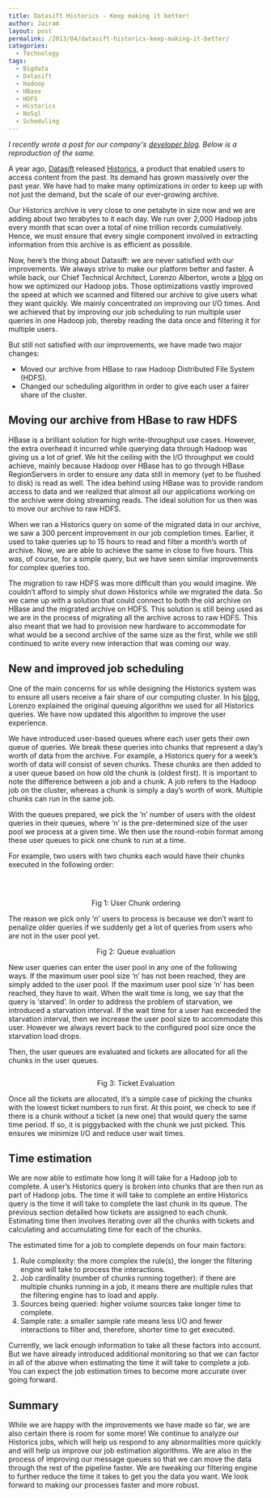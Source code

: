 ```yaml
---
title: Datasift Historics - Keep making it better!
author: Jairam
layout: post
permalink: /2013/04/datasift-historics-keep-making-it-better/
categories:
  - Technology
tags:
  - Bigdata
  - Datasift
  - Hadoop
  - HBase
  - HDFS
  - Historics
  - NoSql
  - Scheduling
---
```

_I recently wrote a post for our company's [developer blog][1]. Below is a reproduction of the same._

A year ago, [Datasift][2] released <a title="Datasift Historics" href="http://blog.datasift.com/2011/12/07/historic/#.VORuSFNOQZQ" target="_blank">Historics</a>, a product that enabled users to access content from the past. Its demand has grown massively over the past year. We have had to make many optimizations in order to keep up with not just the demand, but the scale of our ever-growing archive.

Our Historics archive is very close to one petabyte in size now and we are adding about two terabytes to it each day. We run over 2,000 Hadoop jobs every month that scan over a total of nine trillion records cumulatively. Hence, we must ensure that every single component involved in extracting information from this archive is as efficient as possible.

Now, here’s the thing about Datasift: we are never satisfied with our improvements. We always strive to make our platform better and faster. A while back, our Chief Technical Architect, Lorenzo Alberton, wrote a [blog][3] on how we optimized our Hadoop jobs. Those optimizations vastly improved the speed at which we scanned and filtered our archive to give users what they want quickly. We mainly concentrated on improving our I/O times. And we achieved that by improving our job scheduling to run multiple user queries in one Hadoop job, thereby reading the data once and filtering it for multiple users.

But still not satisfied with our improvements, we have made two major changes:

  * Moved our archive from HBase to raw Hadoop Distributed File System (HDFS).
  * Changed our scheduling algorithm in order to give each user a fairer share of the cluster.

## Moving our archive from HBase to raw HDFS

HBase is a brilliant solution for high write-throughput use cases. However, the extra overhead it incurred while querying data through Hadoop was giving us a lot of grief. We hit the ceiling with the I/O throughput we could achieve, mainly because Hadoop over HBase has to go through HBase RegionServers in order to ensure any data still in memory (yet to be flushed to disk) is read as well. The idea behind using HBase was to provide random access to data and we realized that almost all our applications working on the archive were doing streaming reads. The ideal solution for us then was to move our archive to raw HDFS.

When we ran a Historics query on some of the migrated data in our archive, we saw a 300 percent improvement in our job completion times. Earlier, it used to take queries up to 15 hours to read and filter a month’s worth of archive. Now, we are able to achieve the same in close to five hours. This was, of course, for a simple query, but we have seen similar improvements for complex queries too.

The migration to raw HDFS was more difficult than you would imagine. We couldn’t afford to simply shut down Historics while we migrated the data. So we came up with a solution that could connect to both the old archive on HBase and the migrated archive on HDFS. This solution is still being used as we are in the process of migrating all the archive across to raw HDFS. This also meant that we had to provision new hardware to accommodate for what would be a second archive of the same size as the first, while we still continued to write every new interaction that was coming our way.

## New and improved job scheduling

One of the main concerns for us while designing the Historics system was to ensure all users receive a fair share of our computing cluster. In his [blog][4], Lorenzo explained the original queuing algorithm we used for all Historics queries. We have now updated this algorithm to improve the user experience.

We have introduced user-based queues where each user gets their own queue of queries. We break these queries into chunks that represent a day’s worth of data from the archive. For example, a Historics query for a week’s worth of data will consist of seven chunks. These chunks are then added to a user queue based on how old the chunk is (oldest first). It is important to note the difference between a job and a chunk. A job refers to the Hadoop job on the cluster, whereas a chunk is simply a day’s worth of work. Multiple chunks can run in the same job.

With the queues prepared, we pick the ‘n’ number of users with the oldest queries in their queues, where ‘n’ is the pre-determined size of the user pool we process at a given time. We then use the round-robin format among these user queues to pick one chunk to run at a time.

For example, two users with two chunks each would have their chunks executed in the following order:

&nbsp;

<img src="http://i0.wp.com/dev.datasift.com/sites/default/files/usechunks1.png?w=660" alt="" data-recalc-dims="1" />

<p style="text-align: center;">
  Fig 1: User Chunk ordering
</p>

The reason we pick only ‘n’ users to process is because we don’t want to penalize older queries if we suddenly get a lot of queries from users who are not in the user pool yet.  
<img src="http://i2.wp.com/dev.datasift.com/sites/default/files/queue_eval.jpg?w=660" alt="" data-recalc-dims="1" />

<p style="text-align: center;">
  Fig 2: Queue evaluation
</p>

New user queries can enter the user pool in any one of the following ways. If the maximum user pool size ‘n’ has not been reached, they are simply added to the user pool. If the maximum user pool size &#8216;n&#8217; has been reached, they have to wait. When the wait time is long, we say that the query is &#8216;starved&#8217;. In order to address the problem of starvation, we introduced a starvation interval. If the wait time for a user has exceeded the starvation interval, then we increase the user pool size to accommodate this user. However we always revert back to the configured pool size once the starvation load drops.

Then, the user queues are evaluated and tickets are allocated for all the chunks in the user queues.

<img src="http://i2.wp.com/dev.datasift.com/sites/default/files/ticket_eval.jpg?w=660" alt="" data-recalc-dims="1" />

<p style="text-align: center;">
  Fig 3: Ticket Evaluation
</p>

Once all the tickets are allocated, it&#8217;s a simple case of picking the chunks with the lowest ticket numbers to run first. At this point, we check to see if there is a chunk without a ticket (a new one) that would query the same time period. If so, it is piggybacked with the chunk we just picked. This ensures we minimize I/O and reduce user wait times.

## Time estimation

We are now able to estimate how long it will take for a Hadoop job to complete. A user’s Historics query is broken into chunks that are then run as part of Hadoop jobs. The time it will take to complete an entire Historics query is the time it will take to complete the last chunk in its queue. The previous section detailed how tickets are assigned to each chunk. Estimating time then involves iterating over all the chunks with tickets and calculating and accumulating time for each of the chunks.

The estimated time for a job to complete depends on four main factors:

  1. Rule complexity: the more complex the rule(s), the longer the filtering engine will take to process the interactions.
  2. Job cardinality (number of chunks running together): if there are multiple chunks running in a job, it means there are multiple rules that the filtering engine has to load and apply.
  3. Sources being queried: higher volume sources take longer time to complete.
  4. Sample rate: a smaller sample rate means less I/O and fewer interactions to filter and, therefore, shorter time to get executed.

Currently, we lack enough information to take all these factors into account. But we have already introduced additional monitoring so that we can factor in all of the above when estimating the time it will take to complete a job. You can expect the job estimation times to become more accurate over going forward.

## Summary

While we are happy with the improvements we have made so far, we are also certain there is room for some more! We continue to analyze our Historics jobs, which will help us respond to any abnormalities more quickly and will help us improve our job estimation algorithms. We are also in the process of improving our message queues so that we can move the data through the rest of the pipeline faster. We are tweaking our filtering engine to further reduce the time it takes to get you the data you want. We look forward to making our processes faster and more robust.

 [1]: http://dev.datasift.com/blog "Datasift Dev Blog"
 [2]: http://www.datasift.com "Datasift"
 [3]: http://dev.datasift.com/blog/optimizing-hadoop-jobs "Lorenzo Blog"
 [4]: http://dev.datasift.com/blog/optimizing-hadoop-jobs
